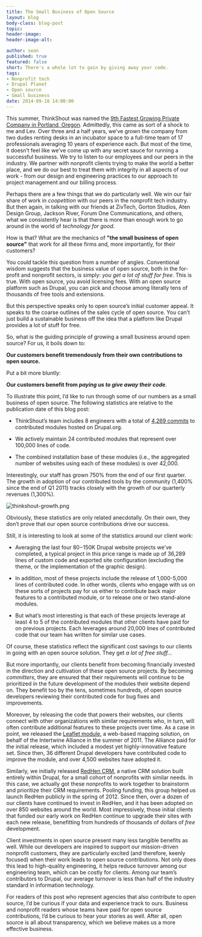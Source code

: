 ```yaml
---
title: The Small Business of Open Source
layout: blog
body-class: blog-post
topic:
header-image:
header-image-alt:

author: sean
published: true
featured: false
short: There's a whole lot to gain by giving away your code.
tags:
- Nonprofit tech
- Drupal Planet
- Open source
- Small business
date: 2014-09-18 14:00:00
---
```

This summer, ThinkShout was named the [9th Fastest Growing Private Company in Portland, Oregon](http://www.bizjournals.com/portland/gallery/43111?s=image_gallery&img_no=87&s=image_gallery&img_no=87). Admittedly, this came as sort of a shock to me and Lev. Over three and a half years, we’ve grown the company from two dudes renting desks in an incubator space to a full-time team of 17 professionals averaging 10 years of experience each. But most of the time, it doesn’t feel like we’ve come up with any secret sauce for running a successful business. We try to listen to our employees and our peers in the industry. We partner with nonprofit clients trying to make the world a better place, and we do our best to treat them with integrity in all aspects of our work - from our design and engineering practices to our approach to project management and our billing process.

Perhaps there are a few things that we do particularly well. We win our fair share of work in *coopetition* with our peers in the nonprofit tech industry. But then again, in talking with our friends at ZivTech, Gorton Studios, Aten Design Group, Jackson River, Forum One Communications, and others, what we consistently hear is that there is more than enough work to go around in the world of *technology for good*.

How is that? What are the mechanics of **"the small business of open source"** that work for all these firms and, more importantly, for their customers?

You could tackle this question from a number of angles. Conventional wisdom suggests that the business value of open source, both in the for-profit and nonprofit sectors, is simply: *you get a lot of stuff for free*. This is true. With open source, you avoid licensing fees. With an open source platform such as Drupal, you can pick and choose among literally tens of thousands of free tools and extensions.

But this perspective speaks only to open source’s initial customer appeal. It speaks to the coarse outlines of the sales cycle of open source. You can’t just build a sustainable business off the idea that a platform like Drupal provides a lot of stuff for free.

So, what is the guiding principle of growing a small business around open source? For us, it boils down to:

**Our customers benefit tremendously from their own contributions to open source.**

Put a bit more bluntly:

**Our customers benefit from _paying us to give away their code_**.

To illustrate this point, I’d like to run through some of our numbers as a small business of open source. The following statistics are relative to the publication date of this blog post:

* ThinkShout’s team includes 8 engineers with a total of [4,269 commits](https://www.drupal.org/contribute/development) to contributed modules hosted on Drupal.org.

* We actively maintain 24 contributed modules that represent over 100,000 lines of code.

* The combined installation base of these modules (i.e., the aggregated number of websites using each of these modules) is over 42,000.

Interestingly, our staff has grown 750% from the end of our first quarter. The growth in adoption of our contributed tools by the community (1,400% since the end of Q1 2011) tracks closely with the growth of our quarterly revenues (1,300%).

![thinkshout-growth.png](/assets/images/blog/thinkshout-growth.png)

Obviously, these statistics are only related anecdotally. On their own, they don’t prove that our open source contributions drive our success.

Still, it is interesting to look at some of the statistics around our client work:

* Averaging the last four $80-$150K Drupal website projects we’ve completed, a typical project in this price range is made up of 36,289 lines of custom code and exported site configuration (excluding the theme, or the implementation of the graphic design).

* In addition, most of these projects include the release of 1,000-5,000 lines of contributed code. In other words, clients who engage with us on these sorts of projects pay for us either to contribute back major features to a contributed module, or to release one or two stand-alone modules.

* But what’s most interesting is that each of these projects leverage at least 4 to 5 of the contributed modules that other clients have paid for on previous projects. Each leverages around 20,000 lines of contributed code that our team has written for similar use cases.

Of course, these statistics reflect the significant cost savings to our clients in going with an open source solution. They get *a lot of free stuff…*

But more importantly, our clients benefit from becoming financially invested in the direction and cultivation of these open source projects. By becoming *committers*, they are ensured that their requirements will continue to be prioritized in the future development of the modules their website depend on. They benefit too by the tens, sometimes hundreds, of open source developers reviewing their contributed code for bug fixes and improvements.

Moreover, by releasing the code that powers their websites, our clients connect with other organizations with similar requirements who, in turn, will often contribute additional features to these projects over time. As a case in point, we released the [Leaflet module](https://www.drupal.org/project/leaflet), a web-based mapping solution, on behalf of the Intertwine Alliance in the summer of 2011. The Alliance paid for the initial release, which included a modest yet highly-innovative feature set. Since then, 36 different Drupal developers have contributed code to improve the module, and over 4,500 websites have adopted it.

Similarly, we initially released [RedHen CRM](https://www.drupal.org/project/redhen), a native CRM solution built entirely within Drupal, for a small cohort of nonprofits with similar needs. In this case, we actually got these nonprofits to work together to brainstorm and prioritize their CRM requirements. Pooling funding, this group helped us launch RedHen publicly in the spring of 2012. Since then, over a dozen of our clients have continued to invest in RedHen, and it has been adopted on over 850 websites around the world. Most impressively, those initial clients that funded our early work on RedHen continue to upgrade their sites with each new release, benefitting from hundreds of thousands of dollars of *free* development.

Client investments in open source present many less tangible benefits as well. While our developers are inspired to support our mission-driven nonprofit customers, they are particularly excited (and therefore, keenly focused) when their work leads to open source contributions. Not only does this lead to high-quality engineering, it helps reduce turnover among our engineering team, which can be costly for clients. Among our team’s contributors to Drupal, our average turnover is less than half of the industry standard in information technology.

For readers of this post who represent agencies that also contribute to open source, I’d be curious if your data and experience track to ours. Business and nonprofit readers whose teams have paid for open source contributions, I’d be curious to hear your stories as well. After all, open source is all about transparency, which we believe makes us a more effective business.
